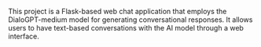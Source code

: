 This project is a Flask-based web chat application that employs the DialoGPT-medium model for generating conversational responses. It allows users to have text-based conversations with the AI model through a web interface.
